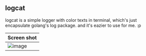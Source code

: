 ## logcat

logcat is a simple logger with color texts in terminal,
which's just encapsulate golang's log package.
and it's eazier to use for me. :p

| Screen shot                                                                                                     |
| --------------------------------------------------------------------------------------------------------------- |
| ![image](https://user-images.githubusercontent.com/94043894/212480766-c73eaa91-6a41-415e-9756-72d4cfe97bf9.png) |

